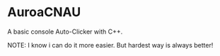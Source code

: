 # AuroaCNAU
A basic console Auto-Clicker with C++.

NOTE: I know i can do it more easier. But hardest way is always better! 
